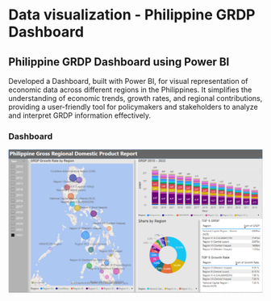 # Data visualization - Philippine GRDP Dashboard

## Philippine GRDP Dashboard using Power BI

  Developed a Dashboard, built with Power BI, for visual representation of economic data across different regions in the Philippines. It simplifies the understanding of economic trends, growth rates, and regional contributions, providing a user-friendly tool for policymakers and stakeholders to analyze and interpret GRDP information effectively.

### Dashboard

<img src="Dashboard.png" width="750">

